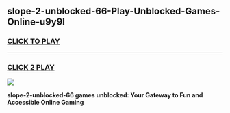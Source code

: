 
## slope-2-unblocked-66-Play-Unblocked-Games-Online-u9y9l
<h3>
<a href="https://premium76.site?title=slope-2-unblocked-66&ref=25A">CLICK TO PLAY</a></h3>
<hr>

<h3>
<a href="https://premium76.site?title=slope-2-unblocked-66&ref=25A">CLICK 2 PLAY</a>
  
</h3>

<a href="https://premium76.site?title=slope-2-unblocked-66&ref=25A"><img src="https://clearcache.store/games.png"></a>


**slope-2-unblocked-66 games unblocked: Your Gateway to Fun and Accessible Online Gaming**
